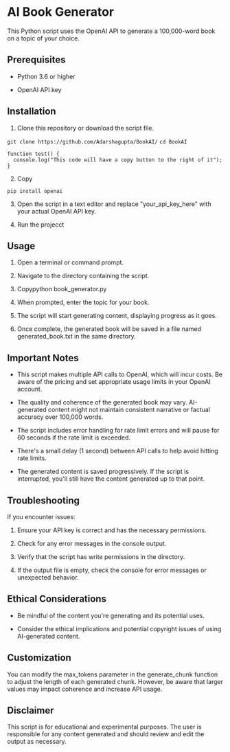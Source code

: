AI Book Generator
=================

This Python script uses the OpenAI API to generate a 100,000-word book on a topic of your choice.

Prerequisites
-------------

*   Python 3.6 or higher
    
*   OpenAI API key
    

Installation
------------

1.  Clone this repository or download the script file.

```git clone https://github.com/Adarshagupta/BookAI/```
`cd BookAI`
```
function test() {
  console.log("This code will have a copy button to the right of it");
}
```
    
2.  Copy

`pip install openai`
    
3.  Open the script in a text editor and replace "your\_api\_key\_here" with your actual OpenAI API key.

4.  Run the projecct
    

Usage
-----

1.  Open a terminal or command prompt.
    
2.  Navigate to the directory containing the script.
    
3.  Copypython book\_generator.py
    
4.  When prompted, enter the topic for your book.
    
5.  The script will start generating content, displaying progress as it goes.
    
6.  Once complete, the generated book will be saved in a file named generated\_book.txt in the same directory.
    

Important Notes
---------------

*   This script makes multiple API calls to OpenAI, which will incur costs. Be aware of the pricing and set appropriate usage limits in your OpenAI account.
    
*   The quality and coherence of the generated book may vary. AI-generated content might not maintain consistent narrative or factual accuracy over 100,000 words.
    
*   The script includes error handling for rate limit errors and will pause for 60 seconds if the rate limit is exceeded.
    
*   There's a small delay (1 second) between API calls to help avoid hitting rate limits.
    
*   The generated content is saved progressively. If the script is interrupted, you'll still have the content generated up to that point.
    

Troubleshooting
---------------

If you encounter issues:

1.  Ensure your API key is correct and has the necessary permissions.
    
2.  Check for any error messages in the console output.
    
3.  Verify that the script has write permissions in the directory.
    
4.  If the output file is empty, check the console for error messages or unexpected behavior.
    

Ethical Considerations
----------------------

*   Be mindful of the content you're generating and its potential uses.
    
*   Consider the ethical implications and potential copyright issues of using AI-generated content.
    

Customization
-------------

You can modify the max\_tokens parameter in the generate\_chunk function to adjust the length of each generated chunk. However, be aware that larger values may impact coherence and increase API usage.

Disclaimer
----------

This script is for educational and experimental purposes. The user is responsible for any content generated and should review and edit the output as necessary.
